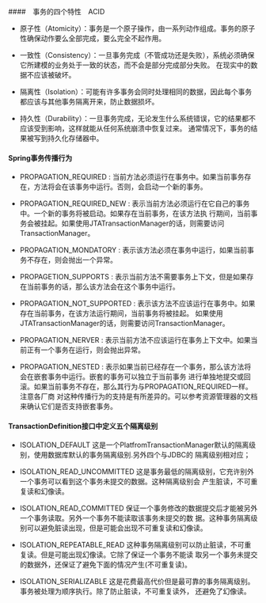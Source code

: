 ####　事务的四个特性　ACID

- 原子性（Atomicity）：事务是一个原子操作，由一系列动作组成。事务的原子性确保动作要么全部完成，要么完全不起作用。

- 一致性（Consistency）：一旦事务完成（不管成功还是失败），系统必须确保它所建模的业务处于一致的状态，而不会是部分完成部分失败。
在现实中的数据不应该被破坏。

- 隔离性（Isolation）：可能有许多事务会同时处理相同的数据，因此每个事务都应该与其他事务隔离开来，防止数据损坏。

- 持久性（Durability）：一旦事务完成，无论发生什么系统错误，它的结果都不应该受到影响，这样就能从任何系统崩溃中恢复过来。
通常情况下，事务的结果被写到持久化存储器中。

#### Spring事务传播行为

- PROPAGATION_REQUIRED : 当前方法必须运行在事务中。如果当前事务存在，方法将会在该事务中运行。否则，会启动一个新的事务。

- PROPAGATION_REQUIRED_NEW : 表示当前方法必须运行在它自己的事务中。一个新的事务将被启动。如果存在当前事务，在该方法执
							行期间，当前事务会被挂起。如果使用JTATransactionManager的话，则需要访问TransactionManager。
														
- PROPAGATION_MONDATORY : 表示该方法必须在事务中运行，如果当前事务不存在，则会抛出一个异常。

- PROPAGETION_SUPPORTS : 表示当前方法不需要事务上下文，但是如果存在当前事务的话，那么该方法会在这个事务中运行。

- PROPAGATION_NOT_SUPPORTED : 表示该方法不应该运行在事务中。如果存在当前事务，在该方法运行期间，当前事务将被挂起。
							如果使用JTATransactionManager的话，则需要访问TransactionManager。
															
- PROPAGATION_NERVER : 表示当前方法不应该运行在事务上下文中。如果当前正有一个事务在运行，则会抛出异常。

- PROPAGATION_NESTED : 表示如果当前已经存在一个事务，那么该方法将会在嵌套事务中运行。嵌套的事务可以独立于当前事务
						进行单独地提交或回滚。如果当前事务不存在，那么其行为与PROPAGATION_REQUIRED一样。注意各厂商
						对这种传播行为的支持是有所差异的。可以参考资源管理器的文档来确认它们是否支持嵌套事务。
										
										
####  TransactionDefinition接口中定义五个隔离级别

- ISOLATION_DEFAULT 这是一个PlatfromTransactionManager默认的隔离级别，使用数据库默认的事务隔离级别.另外四个与JDBC的
					隔离级别相对应；

- ISOLATION_READ_UNCOMMITTED 这是事务最低的隔离级别，它充许别外一个事务可以看到这个事务未提交的数据。这种隔离级别会
									产生脏读，不可重复读和幻像读。

- ISOLATION_READ_COMMITTED  保证一个事务修改的数据提交后才能被另外一个事务读取。另外一个事务不能读取该事务未提交的数
							据。这种事务隔离级别可以避免脏读出现，但是可能会出现不可重复读和幻像读。

- ISOLATION_REPEATABLE_READ  这种事务隔离级别可以防止脏读，不可重复读。但是可能出现幻像读。它除了保证一个事务不能读
							取另一个事务未提交的数据外，还保证了避免下面的情况产生(不可重复读)。

- ISOLATION_SERIALIZABLE 这是花费最高代价但是最可靠的事务隔离级别。事务被处理为顺序执行。除了防止脏读，不可重复读外，
						还避免了幻像读。		